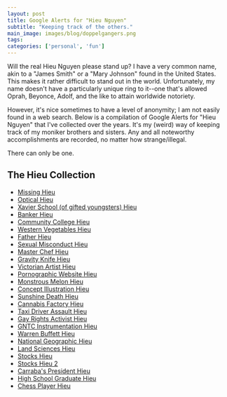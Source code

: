 ```yaml
---
layout: post
title: Google Alerts for "Hieu Nguyen"
subtitle: "Keeping track of the others."
main_image: images/blog/doppelgangers.png
tags:
categories: ['personal', 'fun']
---
```


Will the real Hieu Nguyen please stand up? I have a very common name, akin to a "James Smith" or a "Mary Johnson" found in the United States. This makes it rather difficult to stand out in the world. Unfortunately, my name doesn't have a particularly unique ring to it--one that's allowed Oprah, Beyonce, Adolf, and the like to attain worldwide notoriety.

However, it's nice sometimes to have a level of anonymity; I am not easily found in a web search. Below is a compilation of Google Alerts for "Hieu Nguyen" that I've collected over the years. It's my (weird) way of keeping track of my moniker brothers and sisters. Any and all noteworthy accomplishments are recorded, no matter how strange/illegal.

There can only be one.

## The Hieu Collection
* [Missing Hieu](https://twitter.com/missingpeople/status/603939258534109185)
* [Optical Hieu](https://www.osapublishing.org/ao/abstract.cfm?URI=ao-54-1-a9)
* [Xavier School (of gifted youngsters) Hieu](http://www.nola.com/education/index.ssf/2015/05/565_xavier_students_will_gradu.html)
* [Banker Hieu](http://www.latimes.com/world/asia/la-fg-vietnamese-americans-return-20150430-story.html#page=1)
* [Community College Hieu](http://6abc.com/education/community-college-of-philadelphia-makes-tuition-free-for-motivated-students/638467/)
* [Western Vegetables Hieu](http://www.yorkshireeveningpost.co.uk/news/latest-news/top-stories/100k-cannabis-pair-thought-they-were-just-growing-western-vegetables-1-7145224)
* [Father Hieu](http://www.catholicglobe.org/?p=1785)
* [Sexual Misconduct Hieu](http://www.hcn.org/issues/47.5/no-empathy-for-traumatized-men)
* [Master Chef Hieu](http://vegminute.com/fox-valley-cooks-taking-break-from-master-chef-for-rotary/)
* [Gravity Knife Hieu](http://www.saratogian.com/general-news/20140710/policecourts-july-9-2014)
* [Victorian Artist Hieu](http://www.heraldsun.com.au/leader/south-east/keysborough-artists-work-one-of-just-49-on-show-in-national-gallery-of-victoria-exhibit/story-fngnvmhm-1226891012071)
* [Pornographic Website Hieu](http://www.thanhniennews.com/society/vietnam-police-arrestpolice-have-arrested-four-men-for-running-a-pornographic-website-that-has-generated-more-than-6-million-since-2012-thua-thien-hue-police-told-thanh-nien-four-over-porn-website-25303.html)
* [Monstrous Melon Hieu](http://www.heraldsun.com.au/leader/south-east/springvale-south-gardener-grows-monstrous-melon-in-backyard/story-fngnvmhm-1226874628389)
* [Concept Illustration Hieu](http://www.inspirefirst.com/2014/02/07/concept-illustrations-hieu-nguyen/)
* [Sunshine Death Hieu](http://www.heraldsun.com.au/news/law-order/police-appeal-for-information-over-mystery-death-of-hieu-nguyen-whose-body-was-found-near-sunshine-hospital/story-fni0fee2-1226803923547)
* [Cannabis Factory Hieu](http://www.thisislocallondon.co.uk/news/10948432.Man_jailed_after_cannabis_factory_found_in_home/)
* [Taxi Driver Assault Hieu](http://thechronicleherald.ca/metro/1168430-couple-launches-lawsuit-after-cabbie-s-assault-conviction)
* [Gay Rights Activist Hieu](http://www.latimes.com/local/lanow/la-me-ln-tet-parade-20131111-story.html)
* [GNTC Instrumentation Hieu](http://www.northwestgeorgianews.com/rome/business/gntc-s-instrumentation-and-controls-academy-provides-advanced-training-for/article_d627a01a-766c-11e5-b95b-c388f5a49b6e.html)
* [Warren Buffett Hieu](http://www.iowastatedaily.com/news/politics_and_administration/campus/article_bfea17da-7cd2-11e5-8fd6-ef2fe283d1d0.html)
* [National Geographic Hieu](http://yourshot.nationalgeographic.com/profile/1174719/)
* [Land Sciences Hieu](http://www.power-eng.com/marketwired/2015/11/9/regenesis-r-hires-hieu-nguyen-as-technical-engineer-of-land-science-technologies-r-division.html)
* [Stocks Hieu](http://stocktwits.com/HieuTN)
* [Stocks Hieu 2](http://stocktwits.com/mrwendel1)
* [Carraba's President Hieu](http://houston.culturemap.com/news/city-life/05-06-16-johnny-carrabba-spills-the-beans-on-everything-in-beautiful-new-cookbook/#slide=0)
* [High School Graduate Hieu](http://www.theneworleansadvocate.com/community/crescentcity/15861246-171/thomas-jefferson-high-school-class-of-2016)
* [Chess Player Hieu](http://www.sunstar.com.ph/cebu/sports/2016/05/31/cebus-velarde-scales-top-spot-476871)

